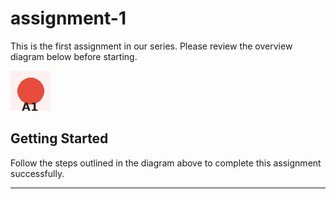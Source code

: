 # assignment-1

This is the first assignment in our series. Please review the overview diagram
below before starting.

![Assignment Overview](static/overview.png)

## Getting Started

Follow the steps outlined in the diagram above to complete this assignment
successfully.

---
